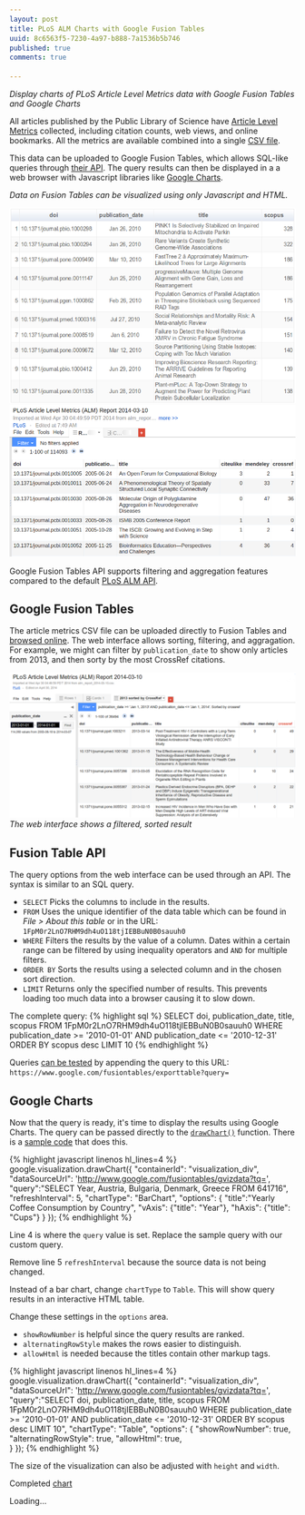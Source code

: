 ```yaml
--- 
layout: post
title: PLoS ALM Charts with Google Fusion Tables
uuid: 8c6563f5-7230-4a97-b888-7a1536b5b746
published: true
comments: true

---
```


*Display charts of PLoS Article Level Metrics data with Google Fusion Tables and Google Charts*

All articles published by the Public Library of Science have [Article Level Metrics][plosalmdata] collected, including citation counts, web views, and online bookmarks. All the metrics are available combined into a single [CSV file][bulkcsv].

This data can be uploaded to Google Fusion Tables, which allows SQL-like queries through [their API][gftapi]. The query results can then be displayed in a a web browser with Javascript libraries like [Google Charts][gcharts].




[plosalm]: http://article-level-metrics.plos.org/
[plosalmdata]: http://article-level-metrics.plos.org/plos-alm-data/
[gft]: http://www.google.com/drive/apps.html#fusiontables
[gftapi]: https://developers.google.com/fusiontables/
[gcharts]: https://developers.google.com/chart/ 
[almdata]: http://article-level-metrics.plos.org/plos-alm-data/
[bulkcsv]: http://article-level-metrics.plos.org/files/2012/10/alm_report_2014-03-10.csv



*Data on Fusion Tables can be visualized using only Javascript and HTML.*

<a href="/file/8c6563f5-7230-4a97-b888-7a1536b5b746/table.html">
  <img src ="/file/8c6563f5-7230-4a97-b888-7a1536b5b746/mychart.png" class="mainimage" />
</a>


<!-- more -->

<a href="https://www.google.com/fusiontables/DataSource?docid=1zkfQ7rtG9UI5a8rPDk2bpD6d0QbgP63h2v2l9YzW&pli=1#rows:id=12">
  <img src ="/file/8c6563f5-7230-4a97-b888-7a1536b5b746/gft.browse.online.png" class="mainimage" />
</a>









Google Fusion Tables API supports filtering and aggregation features compared to the default [PLoS ALM API][almapi].

[almapi]: http://api.plos.org/alm/using-the-alm-api/


Google Fusion Tables
---
The article metrics CSV file can be uploaded directly to Fusion Tables and [browsed online][mytable]. The web interface allows sorting, filtering, and aggragation. For example, we might can filter by `publication_date` to show only articles from 2013, and then sorty by the most CrossRef citations.

[mytable]: https://www.google.com/fusiontables/data?docid=1zkfQ7rtG9UI5a8rPDk2bpD6d0QbgP63h2v2l9YzW

<a href="https://www.google.com/fusiontables/data?docid=1PWWI0KDelh9VJiROBUGaiW2Y37AJMS9ZilT64b8"><img src ="/file/8c6563f5-7230-4a97-b888-7a1536b5b746/gft.filter.sort.png" class="mainimage"/></a>
*The web interface shows a filtered, sorted result*

Fusion Table API
---
The query options from the web interface can be used through an API. The syntax is similar to an SQL query. 

* `SELECT` Picks the columns to include in the results.
* `FROM` Uses the unique identifier of the data table which can be found in *File > About this table* or in the URL: `1FpM0r2LnO7RHM9dh4uO118tjIEBBuN0B0sauuh0`
* `WHERE` Filters the results by the value of a column. Dates within a certain range can be filtered by using inequality operators and `AND` for multiple filters.
* `ORDER BY` Sorts the results using a selected column and in the chosen sort direction.
* `LIMIT` Returns only the specified number of results. This prevents loading too much data into a browser causing it to slow down.

The complete query:
{% highlight sql %}
SELECT doi, publication_date, title, scopus FROM 1FpM0r2LnO7RHM9dh4uO118tjIEBBuN0B0sauuh0 WHERE publication_date >= '2010-01-01' AND publication_date <= '2010-12-31' ORDER BY scopus desc LIMIT 10
{% endhighlight %}

Queries [can be tested][query] by appending the query to this URL: `https://www.google.com/fusiontables/exporttable?query=`



[query]: https://www.google.com/fusiontables/exporttable?query=SELECT%20doi%2C%20publication_date%2C%20title%2C%20scopus%20FROM%201FpM0r2LnO7RHM9dh4uO118tjIEBBuN0B0sauuh0%20WHERE%20publication_date%20%3E%3D%20%272010-01-01%27%20AND%20publication_date%20%3C%3D%20%272010-12-31%27%20ORDER%20BY%20scopus%20desc%20LIMIT%2010




Google Charts
---
Now that the query is ready, it's time to display the results using Google Charts. The query can be passed directly to the [`drawChart()`][drawchart] function. There is a [sample code][drawchartdemo] that does this.

[drawchartdemo]: https://developers.google.com/chart/interactive/docs/fusiontables
[drawchart]: https://developers.google.com/chart/interactive/docs/reference#google.visualization.drawchart


{% highlight javascript linenos hl_lines=4 %}
google.visualization.drawChart({
        "containerId": "visualization_div",
        "dataSourceUrl": 'http://www.google.com/fusiontables/gvizdata?tq=',
        "query":"SELECT Year, Austria, Bulgaria, Denmark, Greece FROM 641716",
        "refreshInterval": 5,
        "chartType": "BarChart",
        "options": {
          "title":"Yearly Coffee Consumption by Country",
          "vAxis": {"title": "Year"},
          "hAxis": {"title": "Cups"}
        }
      });
{% endhighlight %}

Line 4 is where the `query` value is set. Replace the sample query with our custom query.

Remove line 5 `refreshInterval` because the source data is not being changed.

Instead of a bar chart, change `chartType` to `Table`. This will show query results in an interactive HTML table.

Change these settings in the `options` area.

* `showRowNumber` is helpful since the query results are ranked.
* `alternatingRowStyle` makes the rows easier to distinguish.
* `allowHtml` is needed because the titles contain other markup tags.



{% highlight javascript linenos hl_lines=4 %}
      google.visualization.drawChart({
        "containerId": "visualization_div",
        "dataSourceUrl": 'http://www.google.com/fusiontables/gvizdata?tq=',
        "query":"SELECT doi, publication_date, title, scopus FROM 1FpM0r2LnO7RHM9dh4uO118tjIEBBuN0B0sauuh0 WHERE publication_date >= '2010-01-01' AND publication_date <= '2010-12-31' ORDER BY scopus desc LIMIT 10",
        "chartType": "Table",
        "options": {
          "showRowNumber": true,
          "alternatingRowStyle": true,
          "allowHtml": true,          
        }
      });
{% endhighlight %}

The size of the visualization can also be adjusted with `height` and `width`.

Completed [chart][customchart]

[customchart]: /file/8c6563f5-7230-4a97-b888-7a1536b5b746/table.html


  <div id="visualization_div" >Loading...</div>
